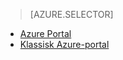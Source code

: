 > [AZURE.SELECTOR]
- [Azure Portal](../articles/storage/storage-create-storage-account.md)
- [Klassisk Azure-portal](../articles/storage/storage-create-storage-account-classic-portal.md)



<!--HONumber=sep16_HO1-->


